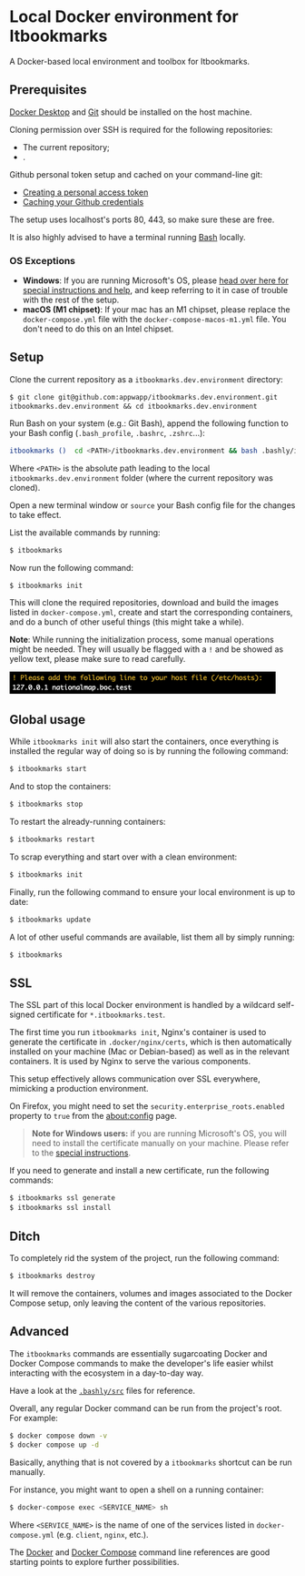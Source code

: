 # Local Docker environment for Itbookmarks

A Docker-based local environment and toolbox for Itbookmarks.

## Prerequisites

[Docker Desktop](https://www.docker.com/products/docker-desktop) and [Git](https://git-scm.com/) should be installed on the host machine.

Cloning permission over SSH is required for the following repositories:

* The current repository;
* .

Github personal token setup and cached on your command-line git:

* [Creating a personal access token](https://docs.github.com/en/github/authenticating-to-github/keeping-your-account-and-data-secure/creating-a-personal-access-token)
* [Caching your Github credentials](https://docs.github.com/en/get-started/getting-started-with-git/caching-your-github-credentials-in-git)

The setup uses localhost's ports 80, 443, so make sure these are free.

It is also highly advised to have a terminal running [Bash](https://www.gnu.org/software/bash/) locally.

### OS Exceptions

* **Windows**: If you are running Microsoft's OS, please [head over here for special instructions and help](https://github.com/appwapp/cocoapp.dev.environment/blob/master/WINDOWS.md), and keep referring to it in case of trouble with the rest of the setup.
* **macOS (M1 chipset)**: If your mac has an M1 chipset, please replace the `docker-compose.yml` file with the `docker-compose-macos-m1.yml` file. You don't need to do this on an Intel chipset.

## Setup

Clone the current repository as a `itbookmarks.dev.environment` directory:

```
$ git clone git@github.com:appwapp/itbookmarks.dev.environment.git itbookmarks.dev.environment && cd itbookmarks.dev.environment
```

Run Bash on your system (e.g.: Git Bash), append the following function to your Bash config (`.bash_profile`, `.bashrc`, `.zshrc`...):

```bash
itbookmarks ()  cd <PATH>/itbookmarks.dev.environment && bash .bashly/itbookmarks $*; cd - 
```

Where `<PATH>` is the absolute path leading to the local `itbookmarks.dev.environment` folder (where the current repository was cloned).

Open a new terminal window or `source` your Bash config file for the changes to take effect.

List the available commands by running:

```bash
$ itbookmarks
```

Now run the following command:

```bash
$ itbookmarks init
```

This will clone the required repositories, download and build the images listed in `docker-compose.yml`, create and start the corresponding containers, and do a bunch of other useful things (this might take a while).

**Note**: While running the initialization process, some manual operations might be needed. They will usually be flagged with a `!` and be showed as yellow text, please make sure to read carefully.

![](images/call_to_action_example.png)

## Global usage

While `itbookmarks init` will also start the containers, once everything is installed the regular way of doing so is by running the following command:

```bash
$ itbookmarks start
```

And to stop the containers:

```bash
$ itbookmarks stop
```

To restart the already-running containers:

```bash
$ itbookmarks restart
```

To scrap everything and start over with a clean environment:

```bash
$ itbookmarks init
```

Finally, run the following command to ensure your local environment is up to date:

```bash
$ itbookmarks update
```

A lot of other useful commands are available, list them all by simply running:

```bash
$ itbookmarks
```

## SSL

The SSL part of this local Docker environment is handled by a wildcard self-signed certificate for `*.itbookmarks.test`.

The first time you run `itbookmarks init`, Nginx's container is used to generate the certificate in `.docker/nginx/certs`, which is then automatically installed on your machine (Mac or Debian-based) as well as in the relevant containers. It is used by Nginx to serve the various components.

This setup effectively allows communication over SSL everywhere, mimicking a production environment.

On Firefox, you might need to set the `security.enterprise_roots.enabled` property to `true` from the [about:config](about:config) page.

> **Note for Windows users:** if you are running Microsoft's OS, you will need to install the certificate manually on your machine. Please refer to the [special instructions](blob/master/WINDOWS.md).

If you need to generate and install a new certificate, run the following commands:

```bash
$ itbookmarks ssl generate
$ itbookmarks ssl install
```

## Ditch

To completely rid the system of the project, run the following command:

```bash
$ itbookmarks destroy
```

It will remove the containers, volumes and images associated to the Docker Compose setup, only leaving the content of the various repositories.

## Advanced

The `itbookmarks` commands are essentially sugarcoating Docker and Docker Compose commands to make the developer's life easier whilst interacting with the ecosystem in a day-to-day way.

Have a look at the [`.bashly/src`](https://github.com/appwapp/itbookmarks.dev.environment/blob/master/.bashly/src) files for reference.

Overall, any regular Docker command can be run from the project's root. For example:

```bash
$ docker compose down -v
$ docker compose up -d
```

Basically, anything that is not covered by a `itbookmarks` shortcut can be run manually.

For instance, you might want to open a shell on a running container:

```bash
$ docker-compose exec <SERVICE_NAME> sh
```

Where `<SERVICE_NAME>` is the name of one of the services listed in `docker-compose.yml` (e.g. `client`, `nginx`, etc.).


The [Docker](https://docs.docker.com/engine/reference/run/) and [Docker Compose](https://docs.docker.com/compose/reference/) command line references are good starting points to explore further possibilities.
